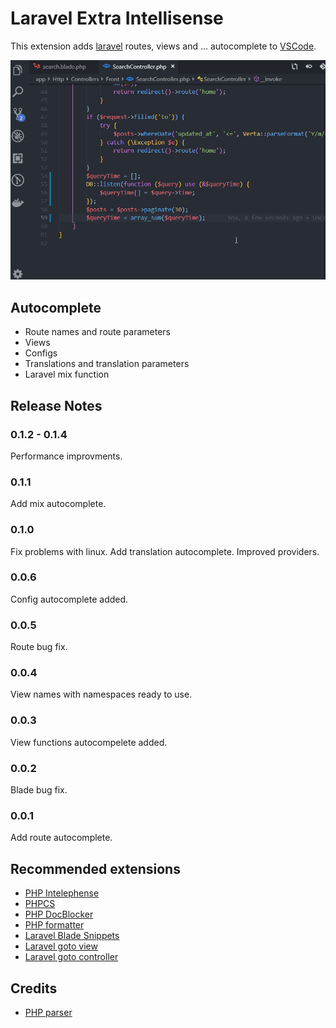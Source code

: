 # Laravel Extra Intellisense

This extension adds [laravel](https://laravel.com/) routes, views and ... autocomplete to [VSCode](https://code.visualstudio.com/).

![Screen Shot](/images/screenshot.gif)


## Autocomplete
* Route names and route parameters
* Views
* Configs
* Translations and translation parameters
* Laravel mix function

## Release Notes

### 0.1.2 - 0.1.4
Performance improvments.

### 0.1.1
Add mix autocomplete.

### 0.1.0
Fix problems with linux.
Add translation autocomplete.
Improved providers.

### 0.0.6
Config autocomplete added.

### 0.0.5
Route bug fix.

### 0.0.4
View names with namespaces ready to use.

### 0.0.3
View functions autocompelete added.

### 0.0.2
Blade bug fix.

### 0.0.1
Add route autocomplete.


## Recommended extensions
* [PHP Intelephense](https://marketplace.visualstudio.com/items?itemName=bmewburn.vscode-intelephense-client)
* [PHPCS](https://marketplace.visualstudio.com/items?itemName=ikappas.phpcs)
* [PHP DocBlocker](https://marketplace.visualstudio.com/items?itemName=neilbrayfield.php-docblocker)
* [PHP formatter](https://marketplace.visualstudio.com/items?itemName=kokororin.vscode-phpfmt)
* [Laravel Blade Snippets](https://marketplace.visualstudio.com/items?itemName=onecentlin.laravel-blade)
* [Laravel goto view](https://marketplace.visualstudio.com/items?itemName=codingyu.laravel-goto-view)
* [Laravel goto controller](https://marketplace.visualstudio.com/items?itemName=stef-k.laravel-goto-controller)

## Credits
* [PHP parser](https://github.com/glayzzle/php-parser)
